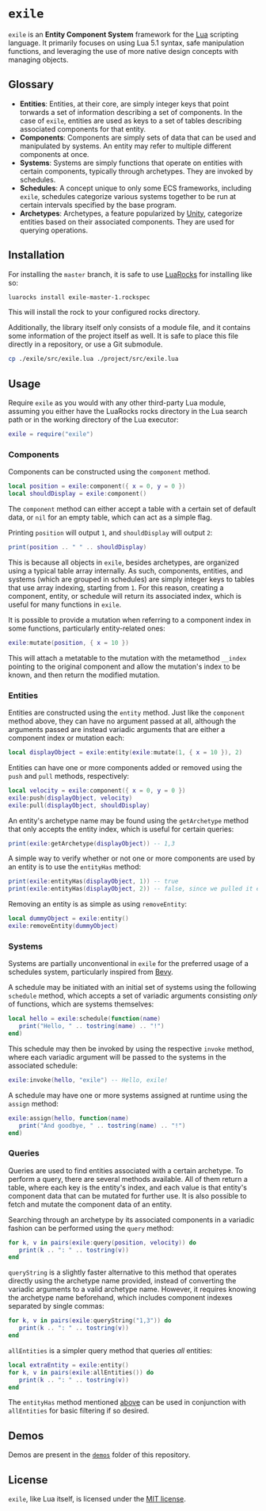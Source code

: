 # `exile`

`exile` is an **Entity Component System** framework for the
[Lua](https://lua.org/) scripting language. It primarily focuses on using Lua
5.1 syntax, safe manipulation functions, and leveraging the use of more native
design concepts with managing objects.

## Glossary

* **Entities**: Entities, at their core, are simply integer keys that point
  torwards a set of information describing a set of components. In the case of
  `exile`, entities are used as keys to a set of tables describing associated
  components for that entity.
* **Components**: Components are simply sets of data that can be used and
  manipulated by systems. An entity may refer to multiple different components
  at once.
* **Systems**: Systems are simply functions that operate on entities with
  certain components, typically through archetypes. They are invoked by
  schedules.
* **Schedules**: A concept unique to only some ECS frameworks, including
  `exile`, schedules categorize various systems together to be run at certain
  intervals specified by the base program.
* **Archetypes**: Archetypes, a feature popularized by
  [Unity](https://unity.com/), categorize entities based on their associated
  components. They are used for querying operations.

## Installation

For installing the `master` branch, it is safe to use
[LuaRocks](https://luarocks.org/) for installing like so:

```sh
luarocks install exile-master-1.rockspec
```

This will install the rock to your configured rocks directory.

Additionally, the library itself only consists of a module file, and it
contains some information of the project itself as well. It is safe to place
this file directly in a repository, or use a Git submodule.

```sh
cp ./exile/src/exile.lua ./project/src/exile.lua
```

## Usage

Require `exile` as you would with any other third-party Lua module, assuming
you either have the LuaRocks rocks directory in the Lua search path or in the
working directory of the Lua executor:

```lua
exile = require("exile")
```

### Components

Components can be constructed using the `component` method.

```lua
local position = exile:component({ x = 0, y = 0 })
local shouldDisplay = exile:component()
```

The `component` method can either accept a table with a certain set of default
data, or `nil` for an empty table, which can act as a simple flag.

Printing `position` will output `1`, and `shouldDisplay` will output `2`:

```lua
print(position .. " " .. shouldDisplay)
```

This is because all objects in `exile`, besides archetypes, are organized using
a typical table array internally. As such, components, entities, and systems
(which are grouped in schedules) are simply integer keys to tables that use
array indexing, starting from `1`. For this reason, creating a component,
entity, or schedule will return its associated index, which is useful for many
functions in `exile`.

It is possible to provide a mutation when referring to a component index in
some functions, particularly entity-related ones:

```lua
exile:mutate(position, { x = 10 })
```

This will attach a metatable to the mutation with the metamethod `__index`
pointing to the original component and allow the mutation's index to be known,
and then return the modified mutation.

### Entities

Entities are constructed using the `entity` method. Just like the `component`
method above, they can have no argument passed at all, although the arguments
passed are instead variadic arguments that are either a component index or
mutation each:

```lua
local displayObject = exile:entity(exile:mutate(1, { x = 10 }), 2)
```

Entities can have one or more components added or removed using the `push` and
`pull` methods, respectively:

```lua
local velocity = exile:component({ x = 0, y = 0 })
exile:push(displayObject, velocity)
exile:pull(displayObject, shouldDisplay)
```

An entity's archetype name may be found using the `getArchetype` method that
only accepts the entity index, which is useful for certain queries:

```lua
print(exile:getArchetype(displayObject)) -- 1,3
```

A simple way to verify whether or not one or more components are used by an
entity is to use the `entityHas` method:

```lua
print(exile:entityHas(displayObject, 1)) -- true
print(exile:entityHas(displayObject, 2)) -- false, since we pulled it earlier!
```

Removing an entity is as simple as using `removeEntity`:

```lua
local dummyObject = exile:entity()
exile:removeEntity(dummyObject)
```

### Systems

Systems are partially unconventional in `exile` for the preferred usage of
a schedules system, particularly inspired from [Bevy](https://bevy.org/).

A schedule may be initiated with an initial set of systems using the following
`schedule` method, which accepts a set of variadic arguments consisting *only*
of functions, which are systems themselves:

```lua
local hello = exile:schedule(function(name)
   print("Hello, " .. tostring(name) .. "!")
end)
```

This schedule may then be invoked by using the respective `invoke` method,
where each variadic argument will be passed to the systems in the associated
schedule:

```lua
exile:invoke(hello, "exile") -- Hello, exile!
```

A schedule may have one or more systems assigned at runtime using the `assign`
method:

```lua
exile:assign(hello, function(name)
   print("And goodbye, " .. tostring(name) .. "!")
end)
```

### Queries

Queries are used to find entities associated with a certain archetype. To
perform a query, there are several methods available. All of them return a
table, where each key is the entity's index, and each value is that entity's
component data that can be mutated for further use. It is also possible to
fetch and mutate the component data of an entity.

Searching through an archetype by its associated components in a variadic
fashion can be performed using the `query` method:

```lua
for k, v in pairs(exile:query(position, velocity)) do
   print(k .. ": " .. tostring(v))
end
```

`queryString` is a slightly faster alternative to this method that operates
directly using the archetype name provided, instead of converting the variadic
arguments to a valid archetype name. However, it requires knowing the archetype
name beforehand, which includes component indexes separated by single commas:

```lua
for k, v in pairs(exile:queryString("1,3")) do
   print(k .. ": " .. tostring(v))
end
```

`allEntities` is a simpler query method that queries *all* entities:

```lua
local extraEntity = exile:entity()
for k, v in pairs(exile:allEntities()) do
   print(k .. ": " .. tostring(v))
end
```

The `entityHas` method mentioned [above](#entities) can be used in conjunction
with `allEntities` for basic filtering if so desired.

## Demos

Demos are present in the [`demos`](./demos/) folder of this repository.

## License

`exile`, like Lua itself, is licensed under the [MIT license](./LICENSE).
